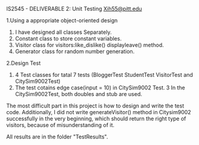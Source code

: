 IS2545 - DELIVERABLE 2: Unit Testing
Xih55@pitt.edu

1.Using a appropriate object-oriented design
  1. I have designed all classes Separately.
  2. Constant class to store constant variables.
  3. Visitor class for visitors:like_dislike() displayleave() method.
  4. Generator class for random number generation.
  
2.Design Test
  1. 4 Test classes for tatal 7 tests (BloggerTest StudentTest VisitorTest and CitySim9002Test)
  2. The test cotains edge case(input = 10) in CitySim9002 Test.
  3  In the CitySim9002Test, both doubles and stub are used.
  
The most difficult part in this project is how to design and write the test code.
Additionally, I did not write generateVisitor() method in Citysim9002 successfully in the very beginning, which should return the right type of visitors, because of misunderstanding of it.

All results are in the folder "TestResults".
